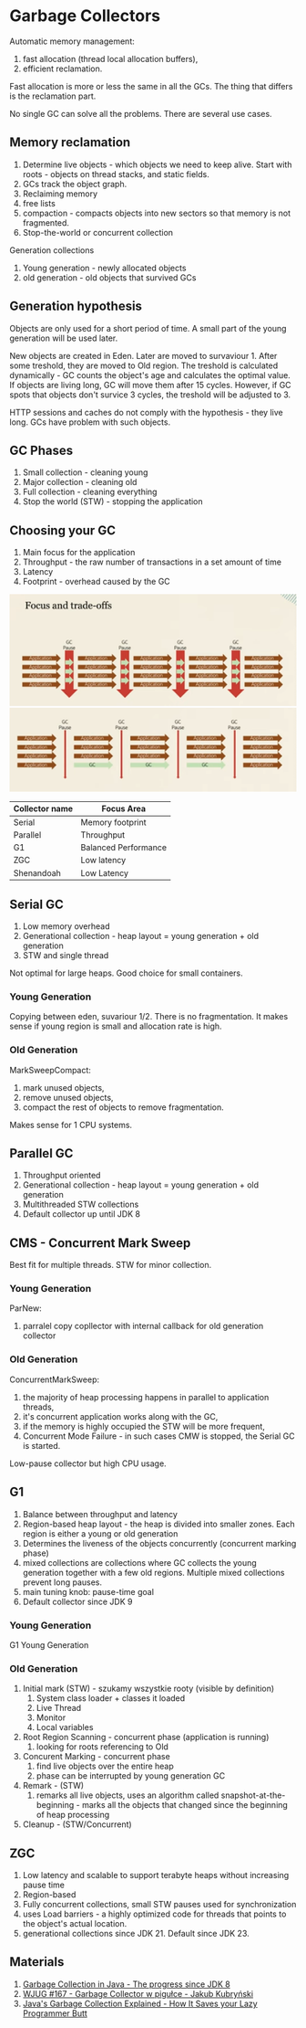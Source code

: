 # Garbage Collectors

Automatic memory management:
1. fast allocation (thread local allocation buffers),
1. efficient reclamation.

Fast allocation is more or less the same in all the GCs.
The thing that differs is the reclamation part.

No single GC can solve all the problems. There are several use cases.

## Memory reclamation
1. Determine live objects - which objects we need to keep alive. Start with roots - objects on thread stacks, and static fields.
  1. GCs track the object graph.
1. Reclaiming memory
  1. free lists
  1. compaction - compacts objects into new sectors so that memory is not fragmented.
1. Stop-the-world or concurrent collection
 
Generation collections
1. Young generation - newly allocated objects
1. old generation - old objects that survived GCs

## Generation hypothesis
Objects are only used for a short period of time. A small part of the young generation will be used later.

New objects are created in Eden. Later are moved to survaviour 1. After some treshold, they are moved to Old region. 
The treshold is calculated dynamically - GC counts the object's age and calculates the optimal value.
If objects are living long, GC will move them after 15 cycles. However, if GC spots that objects don't survice 3 cycles, the treshold will be adjusted to 3. 

HTTP sessions and caches do not comply with the hypothesis - they live long. GCs have problem with such objects.

## GC Phases
1. Small collection - cleaning young
1. Major collection - cleaning old
1. Full collection - cleaning everything
1. Stop the world (STW) - stopping the application

## Choosing your GC
1. Main focus for the application
  1. Throughput - the raw number of transactions in a set amount of time
  1. Latency
  1. Footprint - overhead caused by the GC

![Long GC pauses that stop the application](./img/gc-1.png)
![Short GC pauses that run concurrently to the application](./img/gc-2.png)

| Collector name | Focus Area |
|------------- |------------- |
| Serial | Memory footprint |
| Parallel | Throughput|
| G1 | Balanced Performance |
| ZGC | Low latency|
| Shenandoah | Low Latency|

## Serial GC
1. Low memory overhead
1. Generational collection - heap layout = young generation + old generation
1. STW and single thread

Not optimal for large heaps.
Good choice for small containers.

### Young Generation 
Copying between eden, suvariour 1/2. There is no fragmentation. It makes sense if young region is small and allocation rate is high.

### Old Generation
MarkSweepCompact:
1. mark unused objects,
1. remove unused objects,
1. compact the rest of objects to remove fragmentation.

Makes sense for 1 CPU systems.

## Parallel GC
1. Throughput oriented
1. Generational collection - heap layout = young generation + old generation
1. Multithreaded STW collections
1. Default collector up until JDK 8

## CMS - Concurrent Mark Sweep
Best fit for multiple threads. STW for minor collection.

### Young Generation 
ParNew:
1. parralel copy copllector with internal callback for old generation collector

### Old Generation 
ConcurrentMarkSweep:
1. the majority of heap processing happens in parallel to application threads,
1. it's concurrent application works along with the GC,
1. if the memory is highly occupied the STW will be more frequent,
1. Concurrent Mode Failure - in such cases CMW is stopped, the Serial GC is started.

Low-pause collector but high CPU usage.

## G1
1. Balance between throughput and latency
1. Region-based heap layout - the heap is divided into smaller zones. Each region is either a young or old generation
1. Determines the liveness of the objects concurrently (concurrent marking phase)
1. mixed collections are collections where GC collects the young generation together with a few old regions. Multiple mixed collections prevent long pauses.
1. main tuning knob: pause-time goal
1. Default collector since JDK 9

### Young Generation
G1 Young Generation

### Old Generation
1. Initial mark (STW) - szukamy wszystkie rooty (visible by definition)
    1. System class loader + classes it loaded
    1. Live Thread
    1. Monitor
    1. Local variables
1. Root Region Scanning - concurrent phase (application is running)
    1. looking for roots referencing to Old
1. Concurent Marking - concurrent phase
    1. find live objects over the entire heap
    1. phase can be interrupted by young generation GC
1. Remark - (STW)
    1. remarks all live objects, uses an algorithm called snapshot-at-the-beginning - marks all the objects that changed since the beginning of heap processing
1. Cleanup - (STW/Concurrent)

## ZGC
1. Low latency and scalable to support terabyte heaps without increasing pause time
1. Region-based
1. Fully concurrent collections, small STW pauses used for synchronization
1. uses Load barriers - a highly optimized code for threads that points to the object's actual location.
1. generational collections since JDK 21. Default since JDK 23.

## Materials
1. [Garbage Collection in Java - The progress since JDK 8](https://www.youtube.com/watch?v=L68zxvl2LPY)
1. [WJUG #167 - Garbage Collector w pigułce - Jakub Kubryński](https://www.youtube.com/watch?v=LCr3XyHdaZk)
1. [Java's Garbage Collection Explained - How It Saves your Lazy Programmer Butt](https://www.youtube.com/watch?v=Mlbyft_MFYM)
